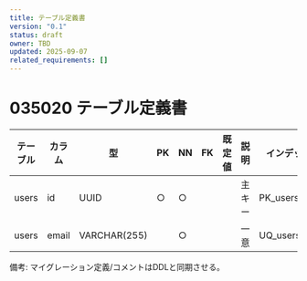 ```yaml
---
title: テーブル定義書
version: "0.1"
status: draft
owner: TBD
updated: 2025-09-07
related_requirements: []
---
```


# 035020 テーブル定義書

| テーブル | カラム | 型 | PK | NN | FK | 既定値 | 説明 | インデックス |
|---|---|---|---|---|---|---|---|---|
| users | id | UUID | ○ | ○ |  |  | 主キー | PK_users |
| users | email | VARCHAR(255) |  | ○ |  |  | 一意 | UQ_users_email |

備考: マイグレーション定義/コメントはDDLと同期させる。


